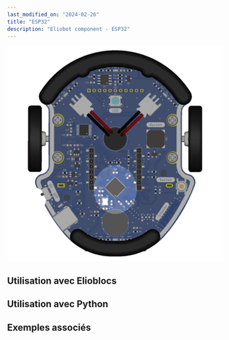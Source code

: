 ```yaml
---
last_modified_on: "2024-02-26"
title: "ESP32"
description: "Eliobot component - ESP32"
---
```



![alt text](<../../static/img/eliobot/esp32/Eliobot - ESP32.png>)

## Utilisation avec Elioblocs

## Utilisation avec Python

## Exemples associés
